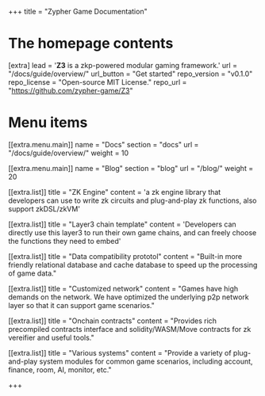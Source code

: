 +++
title = "Zypher Game Documentation"


# The homepage contents
[extra]
lead = '<b>Z3</b> is a zkp-powered modular gaming framework.'
url = "/docs/guide/overview/"
url_button = "Get started"
repo_version = "v0.1.0"
repo_license = "Open-source MIT License."
repo_url = "https://github.com/zypher-game/Z3"

# Menu items
[[extra.menu.main]]
name = "Docs"
section = "docs"
url = "/docs/guide/overview/"
weight = 10

[[extra.menu.main]]
name = "Blog"
section = "blog"
url = "/blog/"
weight = 20

[[extra.list]]
title = "ZK Engine"
content = 'a zk engine library that developers can use to write zk circuits and plug-and-play zk functions, also support zkDSL/zkVM'

[[extra.list]]
title = "Layer3 chain template"
content = 'Developers can directly use this layer3 to run their own game chains, and can freely choose the functions they need to embed'

[[extra.list]]
title = "Data compatibility prototol"
content = "Built-in more friendly relational database and cache database to speed up the processing of game data."

[[extra.list]]
title = "Customized  network"
content = "Games have high demands on the network. We have optimized the underlying p2p network layer so that it can support game scenarios."

[[extra.list]]
title = "Onchain contracts"
content = "Provides rich precompiled contracts interface and solidity/WASM/Move contracts for zk vereifier and useful tools."

[[extra.list]]
title = "Various systems"
content = "Provide a variety of plug-and-play system modules for common game scenarios, including account, finance, room, AI, monitor, etc."

+++
